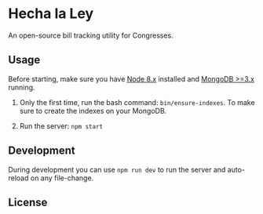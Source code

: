 # Hecha la Ley

An open-source bill tracking utility for Congresses.

## Usage

Before starting, make sure you have [Node 8.x](https://nodejs.org/) installed and [MongoDB >=3.x](mongodb.org) running.

1. Only the first time, run the bash command: `bin/ensure-indexes`. To make sure to create the indexes on your MongoDB.

2. Run the server: `npm start`

## Development

During development you can use `npm run dev` to run the server and auto-reload on any file-change.

## License

[GPL v3]: http://www.gnu.org/licenses/gpl-3.0.html
